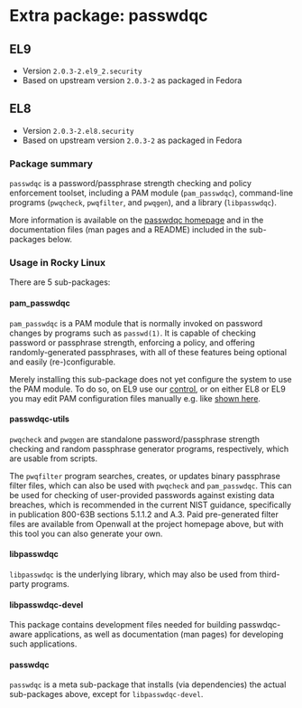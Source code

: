 # Extra package: passwdqc

## EL9

- Version `2.0.3-2.el9_2.security`
- Based on upstream version `2.0.3-2` as packaged in Fedora

## EL8

- Version `2.0.3-2.el8.security`
- Based on upstream version `2.0.3-2` as packaged in Fedora

### Package summary

`passwdqc` is a password/passphrase strength checking and policy enforcement toolset, including a PAM module (`pam_passwdqc`), command-line programs (`pwqcheck`, `pwqfilter`, and `pwqgen`), and a library (`libpasswdqc`).

More information is available on the [passwdqc homepage](https://www.openwall.com/passwdqc/) and in the documentation files (man pages and a README) included in the sub-packages below.

### Usage in Rocky Linux

There are 5 sub-packages:

#### pam_passwdqc

`pam_passwdqc` is a PAM module that is normally invoked on password changes by programs such as `passwd(1)`. It is capable of checking password or passphrase strength, enforcing a policy, and offering randomly-generated passphrases, with all of these features being optional and easily (re-)configurable.

Merely installing this sub-package does not yet configure the system to use the PAM module. To do so, on EL9 use our [control](control.md), or on either EL8 or EL9 you may edit PAM configuration files manually e.g. like [shown here](https://github.com/openwall/passwdqc/issues/19#issuecomment-1140262371).

#### passwdqc-utils

`pwqcheck` and `pwqgen` are standalone password/passphrase strength checking and random passphrase generator programs, respectively, which are usable from scripts.

The `pwqfilter` program searches, creates, or updates binary passphrase filter files, which can also be used with `pwqcheck` and `pam_passwdqc`. This can be used for checking of user-provided passwords against existing data breaches, which is recommended in the current NIST guidance, specifically in publication 800-63B sections 5.1.1.2 and A.3. Paid pre-generated filter files are available from Openwall at the project homepage above, but with this tool you can also generate your own.

#### libpasswdqc

`libpasswdqc` is the underlying library, which may also be used from third-party programs.

#### libpasswdqc-devel

This package contains development files needed for building passwdqc-aware applications, as well as documentation (man pages) for developing such applications.

#### passwdqc

`passwdqc` is a meta sub-package that installs (via dependencies) the actual sub-packages above, except for `libpasswdqc-devel`.
